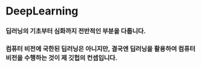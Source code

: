 # DeepLearning
### 딥러닝의 기초부터 심화까지 전반적인 부분을 다룹니다.
### 컴퓨터 비전에 국한된 딥러닝은 아니지만, 결국엔 딥러닝을 활용하여 컴퓨터 비전을 수행하는 것이 제 깃헙의 컨셉입니다.
